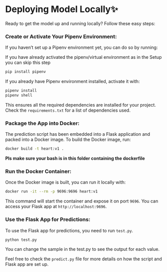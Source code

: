 # Deploying Model Locally✨

Ready to get the model up and running locally? Follow these easy steps:

### **Create or Activate Your Pipenv Environment:**

If you haven’t set up a Pipenv environment yet, you can do so by running:

If you have already activated the pipenv/virtual environment as in the Setup you can skip this step

```bash
pip install pipenv
```

If you already have Pipenv environment installed, activate it with:

```bash
pipenv install
pipenv shell
```

This ensures all the required dependencies are installed for your project. Check the `requirements.txt` for a list of dependencies used.

### **Package the App into Docker:**

The prediction script has been embedded into a Flask application and packed into a Docker image. To build the Docker image, run:

```bash
docker build -t heart:v1 .
```

**Pls make sure your bash is in this folder containing the dockerfile**

### **Run the Docker Container:**

Once the Docker image is built, you can run it locally with:

```bash
docker run -it --rm -p 9696:9696 heart:v1
```

This command will start the container and expose it on port `9696`. You can access your Flask app at `http://localhost:9696`.

### **Use the Flask App for Predictions:**

To use the Flask app for predictions, you need to run `test.py`.

```python
python test.py
```

You can change the sample in the test.py to see the output for each value.

Feel free to check the `predict.py` file for more details on how the script and Flask app are set up.
